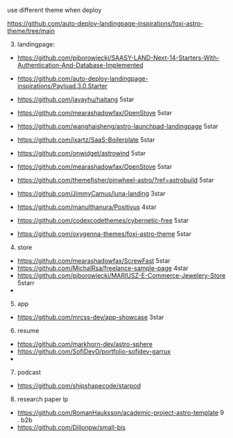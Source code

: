 use different theme when deploy

https://github.com/auto-deploy-landingpage-inspirations/foxi-astro-theme/tree/main


3. landingpage:

* https://github.com/pjborowiecki/SAASY-LAND-Next-14-Starters-With-Authentication-And-Database-Implemented

* https://github.com/auto-deploy-landingpage-inspirations/Payload.3.0.Starter
* https://github.com/javayhu/haitang 5star
* https://github.com/mearashadowfax/OpenStove 5star
*  https://github.com/wanghaisheng/astro-launchpad-landingpage  5star
* https://github.com/ixartz/SaaS-Boilerplate 5star
* https://github.com/onwidget/astrowind 5star
* https://github.com/mearashadowfax/OpenStove  5star
* https://github.com/themefisher/pinwheel-astro/?ref=astrobuild    5star
* https://github.com/JimmyCamus/luna-landing  3star
* https://github.com/manulthanura/Positivus 4star
* https://github.com/codexcodethemes/cybernetic-free 5star
* https://github.com/oxygenna-themes/foxi-astro-theme 5star
4. store
* https://github.com/mearashadowfax/ScrewFast 5star
* https://github.com/MichalRsa/freelance-sample-page  4star
* https://github.com/pjborowiecki/MARIUSZ-E-Commerce-Jewelery-Store 5starr
* 
5. app
* https://github.com/mrcss-dev/app-showcase 3star

6. resume
* https://github.com/markhorn-dev/astro-sphere
* https://github.com/SofiDevO/portfolio-sofidev-garrux
* 
7. podcast
* https://github.com/shipshapecode/starpod
8. research paper lp
* https://github.com/RomanHauksson/academic-project-astro-template
9 . b2b
*   https://github.com/Dillonpw/small-bis
